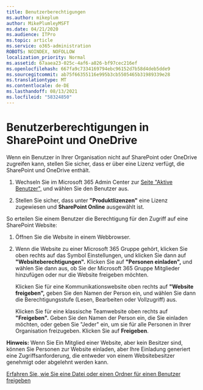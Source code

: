 ```yaml
---
title: Benutzerberechtigungen
ms.author: mikeplum
author: MikePlumleyMSFT
ms.date: 04/21/2020
ms.audience: ITPro
ms.topic: article
ms.service: o365-administration
ROBOTS: NOINDEX, NOFOLLOW
localization_priority: Normal
ms.assetid: 67aaea23-025c-4af6-a826-bf97cec216ef
ms.openlocfilehash: 667fa9c7334169794ebc96152d7b58d4deb5dde9
ms.sourcegitcommit: ab75f66355116e995b3cb5505465b31989339e28
ms.translationtype: MT
ms.contentlocale: de-DE
ms.lasthandoff: 08/13/2021
ms.locfileid: "58324850"
---
```

# <a name="user-permissions-in-sharepoint-and-onedrive"></a>Benutzerberechtigungen in SharePoint und OneDrive

Wenn ein Benutzer in Ihrer Organisation nicht auf SharePoint oder OneDrive zugreifen kann, stellen Sie sicher, dass er über eine Lizenz verfügt, die SharePoint und OneDrive enthält. 
  
1. Wechseln Sie im Microsoft 365 Admin Center zur [Seite "Aktive Benutzer",](https://portal.office.com/adminportal/home#/users) und wählen Sie den Benutzer aus. 
    
2. Stellen Sie sicher, dass unter **"Produktlizenzen"** eine Lizenz zugewiesen und **SharePoint Online** ausgewählt ist. 
    
 So erteilen Sie einem Benutzer die Berechtigung für den Zugriff auf eine SharePoint Website: 
  
1. Öffnen Sie die Website in einem Webbrowser.
    
2. Wenn die Website zu einer Microsoft 365 Gruppe gehört, klicken Sie oben rechts auf das Symbol Einstellungen, und klicken Sie dann auf **"Websiteberechtigungen".** Klicken Sie auf **"Personen einladen",** und wählen Sie dann aus, ob Sie der Microsoft 365 Gruppe Mitglieder hinzufügen oder nur die Website freigeben möchten. 
    
    Klicken Sie für eine Kommunikationswebsite oben rechts auf **"Website freigeben",** geben Sie den Namen der Person ein, und wählen Sie dann die Berechtigungsstufe (Lesen, Bearbeiten oder Vollzugriff) aus. 
    
    Klicken Sie für eine klassische Teamwebsite oben rechts auf **"Freigeben".** Geben Sie den Namen der Person ein, die Sie einladen möchten, oder geben Sie "Jeder" ein, um sie für alle Personen in Ihrer Organisation freizugeben. Klicken Sie auf **Freigeben**.
    
**Hinweis:** Wenn Sie Ein Mitglied einer Website, aber kein Besitzer sind, können Sie Personen zur Website einladen, aber Ihre Einladung generiert eine Zugriffsanforderung, die entweder von einem Websitebesitzer genehmigt oder abgelehnt werden kann. 
  
[Erfahren Sie, wie Sie eine Datei oder einen Ordner für einen Benutzer freigeben](https://go.microsoft.com/fwlink/?linkid=533408)
  

